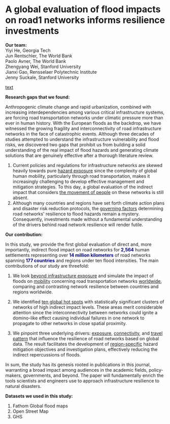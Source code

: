 # A global evaluation of flood impacts on road1 networks informs resilience investments

**Our team:**<br>
Yiyi He, Georgia Tech<br>
Jun Rentschler, The World Bank<br>
Paolo Avner, The World Bank<br>
Zhengyang Wei, Stanford University<br>
Jianxi Gao, Rensselaer Polytechnic Institute<br>
Jenny Suckale, Stanford University<br>

<ins>text</ins>

**Research gaps that we found:**

Anthropogenic climate change and rapid urbanization, combined with increasing interdependencies among various critical infrastructure systems, are forcing road transportation networks under climatic pressure more than ever in human history. With the European floods as the backdrop, we have witnessed the growing fragility and interconnectivity of road infrastructure networks in the face of catastrophic events. Although three decades of studies attempted to understand the infrastructure vulnerability and flood risks, we discovered two gaps that prohibit us from building a solid understanding of the real impact of flood hazards and generating climate solutions that are genuinely effective after a thorough literature review.

1.	Current policies and regulations for infrastructure networks are skewed heavily towards pure <u>hazard exposure</u> since the complexity of global human mobility, particularly through road transportation, makes it increasingly challenging to develop effective management and mitigation strategies. To this day, a global evaluation of the indirect impact that considers <u>the movement of people</u> on these networks is still absent.
2.	Although many countries and regions have set forth climate action plans and disaster risk reduction protocols, the <u>governing factors</u> determining road networks' resilience to flood hazards remain a mystery. Consequently, investments made without a fundamental understanding of the drivers behind road network resilience will render futile.

**Our contribution:**

In this study, we provide the first global evaluation of direct and, more importantly, indirect flood impact on road networks for <span style="color:navy">**2,564**</span> human settlements representing over <span style="color:navy">**14 million kilometers**</span> of road networks spanning <span style="color:navy">**177 countries**</span> and regions under ten flood intensities. The main contributions of our study are threefold:

1.	We look <u>beyond infrastructure exposure</u> and simulate the impact of floods on <u>mobility</u> concerning road transportation networks <u>worldwide</u>, comparing and contrasting network resilience between countries and regions worldwide.

2.	We identified <u>ten global hot spots</u> with statistically significant clusters of networks of high indirect impact levels. These areas merit considerable attention since the interconnectivity between networks could ignite a domino-like effect causing individual failures in one network to propagate to other networks in close spatial proximity.

3.	We pinpoint three underlying drivers: <u>exposure</u>, <u>connectivity</u>, and <u>travel pattern</u> that influence the resilience of road networks based on global data. The result facilitates the development of <u>region-specific</u> hazard mitigation objectives and investigation plans, effectively reducing the indirect repercussions of floods.

In sum, the study has its genesis rooted in publications in this journal, warranting a broad impact among audiences in the academic fields, policy-makers, governments, and beyond. The paper will fundamentally enrich the tools scientists and engineers use to approach infrastructure resilience to natural disasters.

**Datasets we used in this study:**
1. Fathom Global flood maps
2. Open Street Map
3. GHS